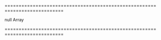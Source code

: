 ===========================================================================
<!--default-->null<!--/default-->
<!--type-->Array<DiagramCustomShapeItem><!--/type-->
===========================================================================

<!--shortDescription-->

<!--/shortDescription-->

<!--fullDescription-->

<!--/fullDescription-->